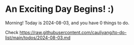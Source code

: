 # An Exciting Day Begins! :)

Morning! Today is 2024-08-03, and you have 0 things to do.

Check https://raw.githubusercontent.com/cauliyang/to-do-list/main/todos/2024-08-03.md